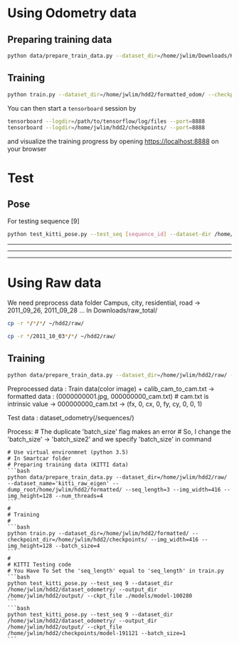 # Using Odometry data
## Preparing training data
```bash
python data/prepare_train_data.py --dataset_dir=/home/jwlim/Downloads/KITTI_odometry/dataset/ --dataset_name='kitti_odom' --dump_root =/home/jwlim/hdd2/formatted_odom --seq_length=3 --img_width=416 --img_height=128 --num_threads=4
```

## Training
```bash
python train.py --dataset_dir=/home/jwlim/hdd2/formatted_odom/ --checkpoint_dir=/home/jwlim/hdd2/checkpoints/ --img_width=416 --img_height=128 --batch_size=4
```

You can then start a `tensorboard` session by
```bash
tensorboard --logdir=/path/to/tensorflow/log/files --port=8888
tensorboard --logdir=/home/jwlim/hdd2/checkpoints/ --port=8888
```
and visualize the training progress by opening [https://localhost:8888](https://localhost:8888) on your browser


# Test
## Pose
For testing sequence [9]
```bash
python test_kitti_pose.py --test_seq [sequence_id] --dataset-dir /home/jwlim/Downloads/KITTI_odomeyry/dataset/ --output_dir=/home/jwlim/hdd2/output/ --ckpt_file=/home/jwlim/hdd2/checkpoints/model_file --is_training=False --batch_size=1
```

---
---
---
# Using Raw data
We need preprocess data folder 
Campus, city, residential, road -> 2011_09_26, 2011_09_28 ...
In Downloads/raw_total/
```bash
cp -r */*/*/ ~/hdd2/raw/
```
```bash
cp -r */2011_10_03*/*/ ~/hdd2/raw/
```
## Training
```bash
python data/prepare_train_data.py --dataset_dir=/home/jwlim/hdd2/raw/ --dataset_name='kitti_raw_eigtn' --dump_root=/home/jwlim/hdd2/formatted/ --seq_length=3 --img_width=416 --img_height=128 --num_threads=4
```
Preprocessed data : Train data(color image) + calib_cam_to_cam.txt
	-> formatted data : (0000000001.jpg, 000000000_cam.txt) # cam.txt is intrinsic value
	-> 000000000_cam.txt -> (fx, 0, cx, 0, fy, cy, 0, 0, 1)

Test data : dataset_odometry(/sequences/)

Process:
	# The duplicate 'batch_size' flag makes an error
	# So, I change the 'batch_size' -> 'batch_size2' and we specify 'batch_size' in command

	# Use virtual environmnet (python 3.5)
	# In Smartcar folder
	# Preparing training data (KITTI data)
	```bash
	python data/prepare_train_data.py --dataset_dir=/home/jwlim/hdd2/raw/ --dataset_name='kitti_raw_eigen' --dump_root/home/jwlim/hdd2/formatted/ --seq_length=3 --img_width=416 --img_height=128 --num_threads=4
	```
	#
	# Training
	#
	```bash
	python train.py --dataset_dir=/home/jwlim/hdd2/formatted/ --checkpoint_dir=/home/jwlim/hdd2/checkpoints/ --img_width=416 --img_height=128 --batch_size=4
	```
	#
	# KITTI Testing code
	# You Have To Set the 'seq_length' equal to 'seq_length' in train.py
	```bash
	python test_kitti_pose.py --test_seq 9 --dataset_dir /home/jwlim/hdd2/dataset_odometry/ --output_dir /home/jwlim/hdd2/output/ --ckpt_file ./models/model-100280
	```
	```bash
	python test_kitti_pose.py --test_seq 9 --dataset_dir /home/jwlim/hdd2/dataset_odometry/ --output_dir /home/jwlim/hdd2/output/ --ckpt_file /home/jwlim/hdd2/checkpoints/model-191121 --batch_size=1
	```
